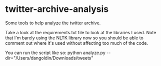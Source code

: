 twitter-archive-analysis
========================

Some tools to help analyze the twitter archive.

Take a look at the requirements.txt file to look at the libraries I used. Note that I'm barely using the NLTK library now so you should be able to comment out where it's used without affecting too much of the code.

You can run the script like so: python analyze.py --dir="/Users/dangoldin/Downloads/tweets"